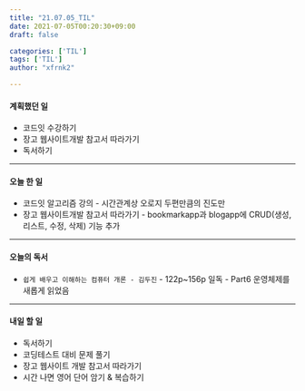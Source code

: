 ```yaml
---
title: "21.07.05_TIL"
date: 2021-07-05T00:20:30+09:00
draft: false

categories: ['TIL']
tags: ['TIL']
author: "xfrnk2"

---
```

#### 계획했던 일
+ 코드잇 수강하기
+ 장고 웹사이트개발 참고서 따라가기
+ 독서하기
---
#### 오늘 한 일
+ 코드잇 알고리즘 강의 - 시간관계상 오로지 두편만큼의 진도만
+ 장고 웹사이트개발 참고서 따라가기 - bookmarkapp과 blogapp에 CRUD(생성, 리스트, 수정, 삭제) 기능 추가
---
#### 오늘의 독서
+ `쉽게 배우고 이해하는 컴퓨터 개론 - 김두진` - 122p~156p 일독 - Part6 운영체제를 새롭게 읽었음
---
#### 내일 할 일 
+ 독서하기
+ 코딩테스트 대비 문제 풀기
+ 장고 웹사이트 개발 참고서 따라가기
+ 시간 나면 영어 단어 암기 & 복습하기